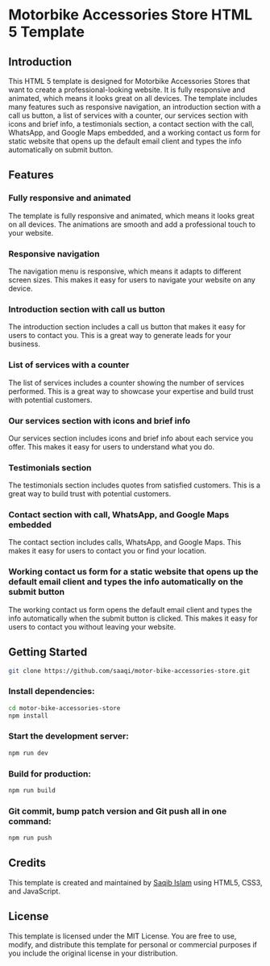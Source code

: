 # Motorbike Accessories Store HTML 5 Template

## Introduction

This HTML 5 template is designed for Motorbike Accessories Stores that want to create a professional-looking website. It is fully responsive and animated, which means it looks great on all devices. The template includes many features such as responsive navigation, an introduction section with a call us button, a list of services with a counter, our services section with icons and brief info, a testimonials section, a contact section with the call, WhatsApp, and Google Maps embedded, and a working contact us form for static website that opens up the default email client and types the info automatically on submit button.

## Features

### Fully responsive and animated

The template is fully responsive and animated, which means it looks great on all devices. The animations are smooth and add a professional touch to your website.

### Responsive navigation

The navigation menu is responsive, which means it adapts to different screen sizes. This makes it easy for users to navigate your website on any device.

### Introduction section with call us button

The introduction section includes a call us button that makes it easy for users to contact you. This is a great way to generate leads for your business.

### List of services with a counter

The list of services includes a counter showing the number of services performed. This is a great way to showcase your expertise and build trust with potential customers.

### Our services section with icons and brief info

Our services section includes icons and brief info about each service you offer. This makes it easy for users to understand what you do.

### Testimonials section

The testimonials section includes quotes from satisfied customers. This is a great way to build trust with potential customers.

### Contact section with call, WhatsApp, and Google Maps embedded

The contact section includes calls, WhatsApp, and Google Maps. This makes it easy for users to contact you or find your location.

### Working contact us form for a static website that opens up the default email client and types the info automatically on the submit button

The working contact us form opens the default email client and types the info automatically when the submit button is clicked. This makes it easy for users to contact you without leaving your website.

## Getting Started
```bash
git clone https://github.com/saaqi/motor-bike-accessories-store.git
```

### Install dependencies:
```bash
cd motor-bike-accessories-store
npm install
```

### Start the development server: 
```bash
npm run dev
```

### Build for production:
```bash
npm run build
```

### Git commit, bump patch version and Git push all in one command:
```bash
npm run push
```
## Credits

This template is created and maintained by [Saqib Islam](https://saqibtech.com "Saqib Islam - UI/UX Designer & Fullstack Developer.") using HTML5, CSS3, and JavaScript.

## License

This template is licensed under the MIT License. You are free to use, modify, and distribute this template for personal or commercial purposes if you include the original license in your distribution.
